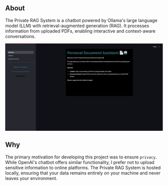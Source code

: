 ## About
The Private RAG System is a chatbot powered by Ollama's large language model (LLM) with retrieval-augmented generation (RAG). It processes information from uploaded PDFs, enabling interactive and context-aware conversations.

![Welcome Page](images/welcome_page.png)

## Why
The primary motivation for developing this project was to ensure `privacy`. While OpenAI's chatbot offers similar functionality, I prefer not to upload sensitive information to online platforms. The Private RAG System is hosted locally, ensuring that your data remains entirely on your machine and never leaves your environment.
